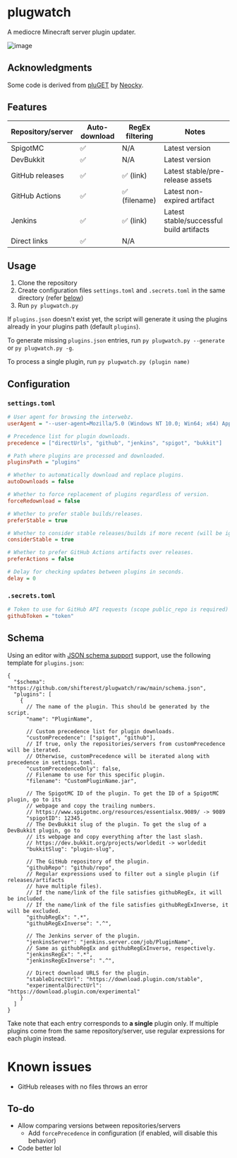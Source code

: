 # plugwatch

A mediocre Minecraft server plugin updater.

![image](https://user-images.githubusercontent.com/86647101/173960483-3441b095-71d0-489d-8d3f-51eb3f506d47.png)

## Acknowledgments

Some code is derived from [pluGET](https://github.com/Neocky/pluGET) by [Neocky](https://github.com/Neocky).

## Features

| Repository/server | Auto-download | RegEx filtering | Notes                                    |
| ----------------- | ------------- | --------------- | ---------------------------------------- |
| SpigotMC          | ✅            | N/A             | Latest version                           |
| DevBukkit         | ✅            | N/A             | Latest version                           |
| GitHub releases   | ✅            | ✅ (link)       | Latest stable/pre-release assets         |
| GitHub Actions    | ✅            | ✅ (filename)   | Latest non-expired artifact              |
| Jenkins           | ✅            | ✅ (link)       | Latest stable/successful build artifacts |
| Direct links      | ✅            | N/A             |

## Usage

1. Clone the repository
2. Create configuration files `settings.toml` and `.secrets.toml` in the same directory (refer [below](#configuration))
3. Run `py plugwatch.py`

If `plugins.json` doesn't exist yet, the script will generate it using the plugins already in your plugins path (default `plugins`).

To generate missing `plugins.json` entries, run `py plugwatch.py --generate` or `py plugwatch.py -g`.

To process a single plugin, run `py plugwatch.py (plugin name)`

## Configuration

### `settings.toml`

```ini
# User agent for browsing the interwebz.
userAgent = "--user-agent=Mozilla/5.0 (Windows NT 10.0; Win64; x64) AppleWebKit/537.36 (KHTML, like Gecko) Chrome/102.0.5005.63 Safari/537.36"

# Precedence list for plugin downloads.
precedence = ["directUrls", "github", "jenkins", "spigot", "bukkit"]

# Path where plugins are processed and downloaded.
pluginsPath = "plugins"

# Whether to automatically download and replace plugins.
autoDownloads = false

# Whether to force replacement of plugins regardless of version.
forceRedownload = false

# Whether to prefer stable builds/releases.
preferStable = true

# Whether to consider stable releases/builds if more recent (will be ignored if preferStable is true).
considerStable = true

# Whether to prefer GitHub Actions artifacts over releases.
preferActions = false

# Delay for checking updates between plugins in seconds.
delay = 0
```

### `.secrets.toml`

```ini
# Token to use for GitHub API requests (scope public_repo is required)
githubToken = "token"
```

## Schema

Using an editor with [JSON schema support](https://json-schema.org/implementations.html#editors) support, use the following template for `plugins.json`:

```jsonc
{
  "$schema": "https://github.com/shifterest/plugwatch/raw/main/schema.json",
  "plugins": [
    {
      // The name of the plugin. This should be generated by the script.
      "name": "PluginName",

      // Custom precedence list for plugin downloads.
      "customPrecedence": ["spigot", "github"],
      // If true, only the repositories/servers from customPrecedence will be iterated.
      // Otherwise, customPrecedence will be iterated along with precedence in settings.toml.
      "customPrecedenceOnly": false,
      // Filename to use for this specific plugin.
      "filename": "CustomPluginName.jar",

      // The SpigotMC ID of the plugin. To get the ID of a SpigotMC plugin, go to its
      // webpage and copy the trailing numbers.
      // https://www.spigotmc.org/resources/essentialsx.9089/ -> 9089
      "spigotID": 12345,
      // The DevBukkit slug of the plugin. To get the slug of a DevBukkit plugin, go to
      // its webpage and copy everything after the last slash.
      // https://dev.bukkit.org/projects/worldedit -> worldedit
      "bukkitSlug": "plugin-slug",

      // The GitHub repository of the plugin.
      "githubRepo": "github/repo",
      // Regular expressions used to filter out a single plugin (if releases/artifacts
      // have multiple files).
      // If the name/link of the file satisfies githubRegEx, it will be included.
      // If the name/link of the file satisfies githubRegExInverse, it will be excluded.
      "githubRegEx": ".*",
      "githubRegExInverse": ".^",

      // The Jenkins server of the plugin.
      "jenkinsServer": "jenkins.server.com/job/PluginName",
      // Same as githubRegEx and githubRegExInverse, respectively.
      "jenkinsRegEx": ".*",
      "jenkinsRegExInverse": ".^",

      // Direct download URLS for the plugin.
      "stableDirectUrl": "https://download.plugin.com/stable",
      "experimentalDirectUrl": "https://download.plugin.com/experimental"
    }
  ]
}
```

Take note that each entry corresponds to **a single** plugin only. If multiple plugins come from the same repository/server, use regular expressions for each plugin instead.

# Known issues

- GitHub releases with no files throws an error

## To-do

- Allow comparing versions between repositories/servers
  - Add `forcePrecedence` in configuration (if enabled, will disable this behavior)
- Code better lol
